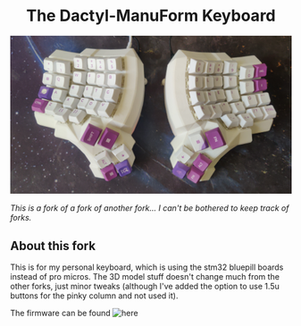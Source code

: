<h1 align="center">
    <br>
        The Dactyl-ManuForm Keyboard
    <br>
</h1>

![screenshot](dactyl.jpg)

*This is a fork of a fork of another fork... I can't be bothered to keep track of forks.*

## About this fork
This is for my personal keyboard, which is using the stm32 bluepill boards instead of pro micros.
The 3D model stuff doesn't change much from the other forks, just minor tweaks (although I've added the option to use 1.5u buttons for the pinky column and not used it).

The firmware can be found ![here](https://github.com/constantitus/qmk_firmware/tree/master/keyboards/handwired/dactyl_manuform_stm32)
